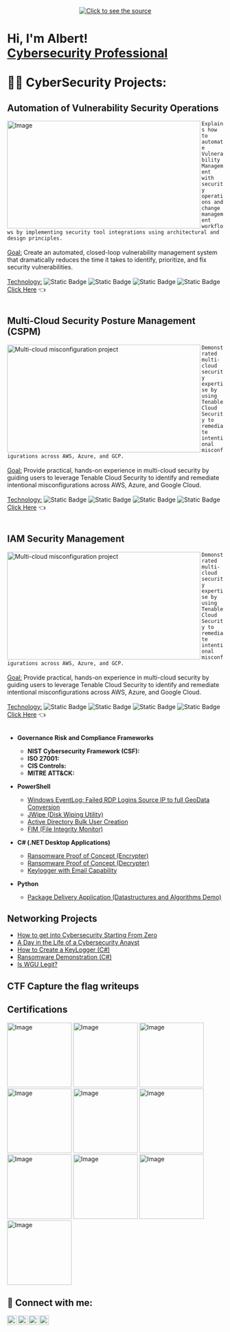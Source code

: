 <div align="center">
 <a class="link" href="https://github.com/AlbertNBeltran/AlbertNBeltran/blob/main/header.svg">
  <img class="image" src="header.svg" alt="Click to see the source">
 </a>
</div>

<!--Hello Banner-->       
<h1>Hi, I'm Albert! 
  <br/><a href="https://www.linkedin.com/in/albert-nevarez-beltran/">
      Cybersecurity Professional</a>
     <br/>
        <br/> 
            👨‍💻 CyberSecurity Projects:</h1>

<!--Project#1 - Atomation VM Project -->       

<h2>Automation of Vulnerability Security Operations</h2>
  <picture>
    <img width="450" height="250" alt="Image" align="left" src="https://github.com/AlbertNBeltran/AlbertNBeltran/blob/main/Gemini_Generated_Image_mfys5rmfys5rmfys.png" /> 
  </picture>

```Explains how to automate Vulnerability Management with security operations and change management workflows by implementing security tool integrations using architectural and design principles.```
  <br/>
    <br/>
        <ins>Goal:</ins> Create an automated, closed-loop vulnerability management system that dramatically reduces the time it takes to identify, prioritize, and fix security vulnerabilities.
      <br/>
        <br/>
          <ins>Technology:</ins>
            ![Static Badge](https://img.shields.io/badge/Tenable.io_Nessus-blue)
            ![Static Badge](https://img.shields.io/badge/Splunk-orange)
            ![Static Badge](https://img.shields.io/badge/ServiceNow-Green)
            ![Static Badge](https://img.shields.io/badge/Restful%20API-grey)
        <br/>
    [Click Here](https://github.com/AlbertNBeltran/Security-Operation-Architecture-and-Design-/blob/main/README.md) :point_left:
   <br/>
<br/>
<!--Project#2--> 

<h2>Multi-Cloud Security Posture Management (CSPM)</h2>
  <picture>
      <img width="450" height="250" align="left" alt="Multi-cloud misconfiguration project" src="https://github.com/user-attachments/assets/ff46a5f0-2d8b-4318-a60d-8575be64bd21" />
  </picture>
  
```Demonstrated multi-cloud security expertise by using Tenable Cloud Security to remediate intentional misconfigurations across AWS, Azure, and GCP.```
  <br/>
    <br/>
        <ins>Goal:</ins> Provide practical, hands-on experience in multi-cloud security by guiding users to leverage Tenable Cloud Security to identify and remediate intentional misconfigurations across AWS, Azure, and Google Cloud.
      <br/>
        <br/>
          <ins>Technology:</ins>
            ![Static Badge](https://img.shields.io/badge/Tenable.io_Nessus-blue)
            ![Static Badge](https://img.shields.io/badge/Splunk-orange)
            ![Static Badge](https://img.shields.io/badge/ServiceNow-Green)
            ![Static Badge](https://img.shields.io/badge/Restful%20API-grey)
        <br/>
    [Click Here](https://github.com/AlbertNBeltran/Security-Operation-Architecture-and-Design-/blob/main/README.md) :point_left:
   <br/>
<br/>

<!--Project#3--> 

<h2>IAM Security Management </h2>
  <picture>
      <img width="450" height="250" align="left" alt="Multi-cloud misconfiguration project" src="https://github.com/user-attachments/assets/dec9f2b1-eb24-4fe9-b98a-bd118d70f92a" />
  </picture>
  
```Demonstrated multi-cloud security expertise by using Tenable Cloud Security to remediate intentional misconfigurations across AWS, Azure, and GCP.```
  <br/>
    <br/>
        <ins>Goal:</ins> Provide practical, hands-on experience in multi-cloud security by guiding users to leverage Tenable Cloud Security to identify and remediate intentional misconfigurations across AWS, Azure, and Google Cloud.
      <br/>
        <br/>
          <ins>Technology:</ins>
            ![Static Badge](https://img.shields.io/badge/Tenable.io_Nessus-blue)
            ![Static Badge](https://img.shields.io/badge/Splunk-orange)
            ![Static Badge](https://img.shields.io/badge/ServiceNow-Green)
            ![Static Badge](https://img.shields.io/badge/Restful%20API-grey)
        <br/>
    [Click Here](https://github.com/AlbertNBeltran/Security-Operation-Architecture-and-Design-/blob/main/README.md) :point_left:
   <br/>
<br/>

- <b>Governance Risk and Compliance Frameworks</b>
  - **NIST Cybersecurity Framework (CSF):** 
  - **ISO 27001:** 
  - **CIS Controls:** 
  - **MITRE ATT&CK:** 
 
- <b>PowerShell</b>
  - [Windows EventLog: Failed RDP Logins Source IP to full GeoData Conversion](https://github.com/joshmadakor1/Sentinel-Lab)
  - [JWipe (Disk Wiping Utility)](https://github.com/joshmadakor1/Jwipe.PowerShell)
  - [Active Directory Bulk User Creation](https://github.com/joshmadakor1/AD_PS)
  - [FIM (File Integrity Monitor)](https://github.com/joshmadakor1/PowerShell-Integrity-FIM)
- <b>C# (.NET Desktop Applications)</b>
  - [Ransomware Proof of Concept (Encrypter)](https://github.com/joshmadakor1/EncrypterPOC)
  - [Ransomware Proof of Concept (Decrypter)](https://github.com/joshmadakor1/DecrypterPOC)
  - [Keylogger with Email Capability](https://github.com/joshmadakor1/Key-Logger-With-Email)
- <b>Python</b>
  - [Package Delivery Application (Datastructures and Algorithms Demo)](https://github.com/joshmadakor1/Package-Delivery-Pathfinding-Algorithm)

<h2> Networking Projects</h2>

- [How to get into Cybersecurity Starting From Zero](https://www.youtube.com/watch?v=a83ASGn_V_s)
- [A Day in the Life of a Cybersecurity Anayst](https://www.youtube.com/watch?v=uHy3oM7NnoU)
- [How to Create a KeyLogger (C#)](https://www.youtube.com/watch?v=N-L9hklSlNk)
- [Ransomware Demonstration (C#)](https://www.youtube.com/watch?v=OfvdQeh79s0)
- [Is WGU Legit?](https://www.youtube.com/watch?v=E2MwRWxDBkA)

<!--Capture the flag tracking--> 

<h2>CTF Capture the flag writeups</h2> 

<!--Certifications--> 

<h2> Certifications </h2>
<img width="150" height="150" alt="Image" src="https://github.com/user-attachments/assets/7831360d-2f5c-4704-b4ba-2b78712a4e6f" /> 
<img width="150" height="150" alt="Image" src="https://github.com/user-attachments/assets/8b127499-6f79-49e2-8c6d-4902ff51fdf6" />
<img width="150" height="150" alt="Image" src="https://github.com/user-attachments/assets/bc6d5a3d-9f01-401b-97fd-f6dd61fedf6e" />
<img width="150" height="150" alt="Image" src="https://github.com/user-attachments/assets/b1c6786f-4259-4ee3-9e2f-415694f2c312" />
<img width="150" height="150" alt="Image" src="https://github.com/user-attachments/assets/2fe6c760-ff12-4d50-ac87-e87afd028a30" />
<img width="150" height="150" alt="Image" src="https://github.com/user-attachments/assets/8bca1e85-3eae-4586-93c4-825540f15adf" />

<img width="150" height="150" alt="Image" src="https://github.com/user-attachments/assets/376aee0a-f42b-46fe-9a0f-546c13d84658" />
<img width="150" height="150" alt="Image" src="https://github.com/user-attachments/assets/e0d5da3f-fc09-4697-8255-f2c706e1e337" />
<img width="150" height="150" alt="Image" src="https://github.com/user-attachments/assets/cac95a01-e4ed-4f07-8206-fd49284de7d9" />
<img width="150" height="150" alt="Image" src="https://github.com/user-attachments/assets/b5abd9e6-c361-4f6c-96e9-e37ad3e9a36c" />



<h2> 🤳 Connect with me:</h2>

[<img align="left" alt="JoshMadakor | YouTube" width="22px" src="https://cdn.jsdelivr.net/npm/simple-icons@v3/icons/youtube.svg" />][youtube]
[<img align="left" alt="JoshMadakor | Twitter" width="22px" src="https://cdn.jsdelivr.net/npm/simple-icons@v3/icons/twitter.svg" />][twitter]
[<img align="left" alt="JoshMadakor | LinkedIn" width="22px" src="https://cdn.jsdelivr.net/npm/simple-icons@v3/icons/linkedin.svg" />][linkedin]
[<img align="left" alt="JoshMadakor | Instagram" width="22px" src="https://cdn.jsdelivr.net/npm/simple-icons@v3/icons/instagram.svg" />][instagram]

[twitter]: https://twitter.com/joshmadakor
[youtube]: https://www.youtube.com/c/joshmadakor
[instagram]: https://www.instagram.com/joshmadakor/
[linkedin]: https://linkedin.com/in/joshmadakor


<!--
**joshmadakor1/joshmadakor1** is a ✨ _special_ ✨ repository because its `README.md` (this file) appears on your GitHub profile.

Here are some ideas to get you started:

- 🔭 I’m currently working on ...
- 🌱 I’m currently learning ...
- 👯 I’m looking to collaborate on ...
- 🤔 I’m looking for help with ...
- 💬 Ask me about ...
- 📫 How to reach me: ...
- 😄 Pronouns: ...
- ⚡ Fun fact: ...
-->
